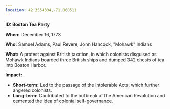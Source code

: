 ```yaml
---
location: 42.3554334,-71.060511
---
```

**ID: Boston Tea Party**

**When:** December 16, 1773

**Who:** Samuel Adams, Paul Revere, John Hancock, "Mohawk" Indians

**What:** A protest against British taxation, in which colonists disguised as Mohawk Indians boarded three British ships and dumped 342 chests of tea into Boston Harbor.

**Impact:**

* **Short-term:** Led to the passage of the Intolerable Acts, which further angered colonists.
* **Long-term:** Contributed to the outbreak of the American Revolution and cemented the idea of colonial self-governance.